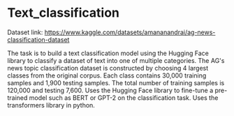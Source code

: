# Text_classification

Dataset link: https://www.kaggle.com/datasets/amananandrai/ag-news-classification-dataset

The task is to build a text classification model using the Hugging Face library to classify a dataset of text into one of multiple categories.
The AG's news topic classification dataset is constructed by choosing 4 largest classes from the original corpus. Each class contains 30,000 training samples and 1,900 testing samples. The total number of training samples is 120,000 and testing 7,600.
Uses the Hugging Face library to fine-tune a pre-trained model such as BERT or GPT-2 on the classification task. Uses the transformers library in python.
